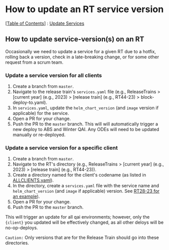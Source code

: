 How to update an RT service version
==
[[Table of Contents](../../README.md#table-of-contents)] : [Update Services](./05-update-services.md)

## How to update service-version(s) on an RT 

Occasionally we need to update a service for a given RT due to a hotfix, rolling back a version, check in a late-breaking change, or for some other request from a scrum team.
   
   ### Update a service version for all clients      
   1. Create a branch from `master`.
   2. Navigate to the release train's `services.yaml` file (e.g., ReleaseTrains > [current year] (e.g., 2023) > [release train] (e.g., RT44-23) > block-deploy-to.yaml).
   3. In `services.yaml`, update the `helm_chart_version` (and `image` version if applicable) for the service.
   4. Open a PR for your change.
   5. Push the PR to the `master` branch. This will will automatically trigger a new deploy to ABS and Winter QAI. Any ODEs will need to be updated manually or re-deployed.

   ### Update a service version for a specific client
   1. Create a branch from `master`.
   2. Navigate to the RT's directory (e.g., ReleaseTrains > [current year] (e.g., 2023) > [release train] (e.g., RT44-23)).
   3. Create a directory named for the client's codename (as listed in [ALLCLIENTS.yaml](https://github.com/takeoff-com/release-train-management/blob/feature/PROD-12103-update-RTM-readme/ALL_CLIENTS.yaml)).
   4. In the directory, create a `services.yaml` file with the service name and `helm_chart_version` (and `image` if applicable) version. See [RT28-23 for an example](https://github.com/takeoff-com/release-train-management/blob/feature/PROD-12103-update-RTM-readme/ReleaseTrains/2022/RT18-22/abs/services.yaml)). 
   5. Open a PR for your change.
   6. Push the PR to the `master` branch.
   
   This will trigger an update for all qai environments; however, only the `{client}` you updated will be effectively changed, as all other deloys will be no-op-deploys.
   
   `Caution:` Only versions that are for the Release Train should go into these directories. 
